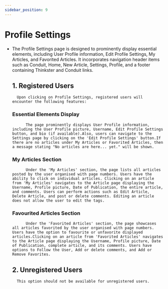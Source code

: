 ```yaml
---
sidebar_position: 9
---
```

# Profile Settings

- The Profile Settings page is designed to prominently display essential elements, including User Profile information, Edit Profile Settings, My Articles, and Favorited Articles. It incorporates navigation header items such as Conduit, Home, New Article, Settings, Profile, and a footer containing Thinkster and Conduit links.
  
    ## 1.	 Registered Users

        Upon clicking on Profile Settings, registered users will encounter the following features:

    ### Essential Elements Display
            The page prominently displays User Profile information, including the User Profile picture, Username, Edit Profile Settings button, and bio (if available).Also, users can navigate to the Settings page by clicking on the 'Edit Profile Settings' button.If there are no articles under My Articles or Favorited Articles, then a message stating "No articles are here... yet." will be shown.

    ### My Articles Section
            Under the 'My Articles' section, the page lists all articles posted by the user organised with page numbers. Users have the ability to click on individual articles. Clicking on an article from 'My Articles' navigates to the Article page displaying the Username, Profile picture, Date of Publication, the entire article, and comments. Users can perform actions such as Edit Article, Delete Article, and post or delete comments. Editing an article does not allow the user to edit the tags.


     ### Favourited Articles Section
            Under the 'Favorited Articles' section, the page showcases all articles favorited by the user organised with page numbers. Users have the option to favourite or unfavorite displayed articles.Clicking on an article from 'Favorited Articles' navigates to the Article page displaying the Username, Profile picture, Date of Publication, complete article, and its comments. Users have options to Follow the User, Add or delete comments, and Add or Remove Favorites.

  
    ## 2. Unregistered Users
  
        This option should not be available for unregistered users.
			